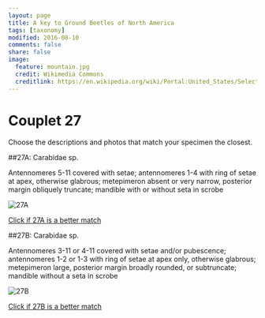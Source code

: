 ```yaml
---
layout: page
title: A key to Ground Beetles of North America
tags: [taxonomy]
modified: 2016-08-10
comments: false
share: false
image:
  feature: mountain.jpg
  credit: Wikimedia Commons
  creditlink: https://en.wikipedia.org/wiki/Portal:United_States/Selected_panorama#/media/File:Mount_Ellinor,_Mount_Washington_Panorama.jpg
---
```


# Couplet 27


Choose the descriptions and photos that match your specimen the closest. 

##27A: Carabidae sp. 

Antennomeres 5-11 covered with setae; antennomeres 1-4 with ring of setae at apex, otherwise glabrous; metepimeron absent or very narrow, posterior margin obliquely truncate; mandible with or without seta in scrobe

![27A](//klevan.github.io/images/keyfigs/Key1_27_27A.png)

[Click if 27A is a better match](//klevan.github.io/dynamicTaxonomy/Key1_28)


##27B: Carabidae sp. 

Antennomeres 3-11 or 4-11 covered with setae and/or pubescence; antennomeres 1-2 or 1-3 with ring of setae at apex only, otherwise glabrous; metepimeron large, posterior margin broadly rounded, or subtruncate; mandible without a seta in scrobe

![27B](//klevan.github.io/images/keyfigs/Key1_27_27B.png)

[Click if 27B is a better match](//klevan.github.io/dynamicTaxonomy/Key1_29)


